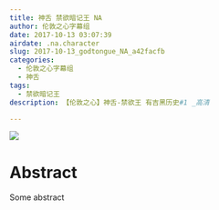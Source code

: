 ```yaml
---
title: 神舌 禁欲暗记王 NA
author: 伦敦之心字幕组
date: 2017-10-13 03:07:39
airdate: .na.character
slug: 2017-10-13_godtongue_NA_a42facfb
categories:
  - 伦敦之心字幕组
  - 神舌
tags:
  - 禁欲暗记王
description: 【伦敦之心】神舌-禁欲王 有吉黑历史#1 _高清

---
```

![](/img/gakki.jpg)
# Abstract
Some abstract
